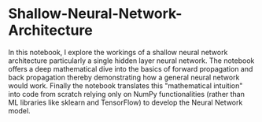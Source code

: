 # Shallow-Neural-Network-Architecture
In this notebook, I explore the workings of a shallow neural network architecture particularly a single hidden layer neural network.
The notebook offers a deep mathematical dive into the basics of forward propagation and back propagation thereby demonstrating how a general neural network would work.
Finally the notebook translates this "mathematical intuition" into code from scratch relying only on NumPy functionalities (rather than ML libraries like sklearn and TensorFlow)
to develop the Neural Network model.

